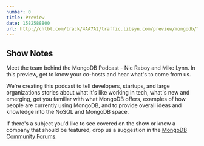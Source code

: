 ```yaml
---
number: 0
title: Preview
date: 1582588800
url: http://chtbl.com/track/4AA7A2/traffic.libsyn.com/preview/mongodb/The_MongoDB_Podcast_-_Announcement.mp3
---
```


## Show Notes

Meet the team behind the MongoDB Podcast - Nic Raboy and Mike Lynn. In this preview, get to know your co-hosts and hear what's to come from us. 

We're creating this podcast to tell developers, startups, and large organizations stories about what it's like working in tech, what's new and emerging, get you familiar with what MongoDB offers, examples of how people are currently using MongoDB, and to provide overall ideas and knowledge into the NoSQL and MongoDB space.

If there's a subject you'd like to see covered on the show or know a company that should be featured, drop us a suggestion in the [MongoDB Community Forums](https://community.mongodb.com).